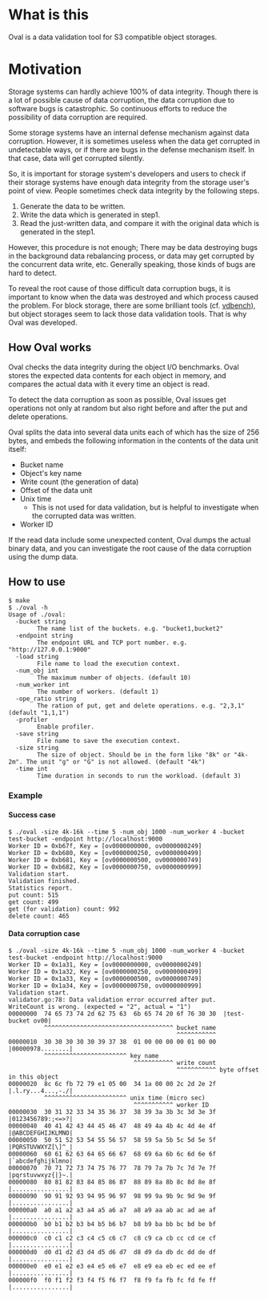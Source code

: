 # What is this

Oval is a data validation tool for S3 compatible object storages.

# Motivation

Storage systems can hardly achieve 100% of data integrity. 
Though there is a lot of possible cause of data corruption, the data corruption due to software bugs is catastrophic. So continuous efforts to reduce the possibility of data corruption are required.   

Some storage systems have an internal defense mechanism against data corruption. However, it is sometimes useless when the data get corrupted in undetectable ways, or if there are bugs in the defense mechanism itself. In that case, data will get corrupted silently.

So, it is important for storage system's developers and users
to check if their storage systems have enough data integrity from the storage user's point of view.
People sometimes check data integrity by the following steps.

1. Generate the data to be written.
2. Write the data which is generated in step1.
3. Read the just-written data, and compare it with the original data which is generated in the step1.

However, this procedure is not enough;
There may be data destroying bugs in the background data rebalancing process, or data may get corrupted by the concurrent data write, etc.
Generally speaking, those kinds of bugs are hard to detect.

To reveal the root cause of those difficult data corruption bugs,
it is important to know when the data was destroyed and which process caused the problem.
For block storage, there are some brilliant tools (cf. [vdbench](https://www.oracle.com/technetwork/server-storage/vdbench-1901683.pdf)),
but object storages seem to lack those data validation tools. That is why Oval was developed.

## How Oval works

Oval checks the data integrity during the object I/O benchmarks.
Oval stores the expected data contents for each object in memory,
and compares the actual data with it every time an object is read.

To detect the data corruption as soon as possible, Oval issues get operations not only at random
but also right before and after the put and delete operations.

Oval splits the data into several data units each of which has the size of 256 bytes,
and embeds the following information in the contents of the data unit itself:

- Bucket name
- Object's key name
- Write count (the generation of data)
- Offset of the data unit
- Unix time
  - This is not used for data validation, but is helpful to investigate when the corrupted data was written.
- Worker ID

If the read data include some unexpected content,
Oval dumps the actual binary data,
and you can investigate the root cause of the data corruption using the dump data.

## How to use

```
$ make
$ ./oval -h
Usage of ./oval:
  -bucket string
        The name list of the buckets. e.g. "bucket1,bucket2"
  -endpoint string
        The endpoint URL and TCP port number. e.g. "http://127.0.0.1:9000"
  -load string
        File name to load the execution context.
  -num_obj int
        The maximum number of objects. (default 10)
  -num_worker int
        The number of workers. (default 1)
  -ope_ratio string
        The ration of put, get and delete operations. e.g. "2,3,1" (default "1,1,1")
  -profiler
        Enable profiler.
  -save string
        File name to save the execution context.
  -size string
        The size of object. Should be in the form like "8k" or "4k-2m". The unit "g" or "G" is not allowed. (default "4k")
  -time int
        Time duration in seconds to run the workload. (default 3)
```

### Example

#### Success case

```
$ ./oval -size 4k-16k --time 5 -num_obj 1000 -num_worker 4 -bucket test-bucket -endpoint http://localhost:9000
Worker ID = 0xb67f, Key = [ov0000000000, ov0000000249]
Worker ID = 0xb680, Key = [ov0000000250, ov0000000499]
Worker ID = 0xb681, Key = [ov0000000500, ov0000000749]
Worker ID = 0xb682, Key = [ov0000000750, ov0000000999]
Validation start.
Validation finished.
Statistics report.
put count: 515
get count: 499
get (for validation) count: 992
delete count: 465
```

#### Data corruption case

```
$ ./oval -size 4k-16k --time 5 -num_obj 1000 -num_worker 4 -bucket test-bucket -endpoint http://localhost:9000
Worker ID = 0x1a31, Key = [ov0000000000, ov0000000249]
Worker ID = 0x1a32, Key = [ov0000000250, ov0000000499]
Worker ID = 0x1a33, Key = [ov0000000500, ov0000000749]
Worker ID = 0x1a34, Key = [ov0000000750, ov0000000999]
Validation start.
validator.go:78: Data validation error occurred after put.
WriteCount is wrong. (expected = "2", actual = "1")
00000000  74 65 73 74 2d 62 75 63  6b 65 74 20 6f 76 30 30  |test-bucket ov00|
          ^^^^^^^^^^^^^^^^^^^^^^^^^^^^^^^^^^^^ bucket name
                                               ^^^^^^^^^^^
00000010  30 30 30 30 30 39 37 38  01 00 00 00 00 01 00 00  |00000978........|
          ^^^^^^^^^^^^^^^^^^^^^^^ key name
                                   ^^^^^^^^^^^ write count
                                               ^^^^^^^^^^^ byte offset in this object
00000020  8c 6c fb 72 79 e1 05 00  34 1a 00 00 2c 2d 2e 2f  |.l.ry...4...,-./|
          ^^^^^^^^^^^^^^^^^^^^^^^ unix time (micro sec)
                                   ^^^^^^^^^^^ worker ID
00000030  30 31 32 33 34 35 36 37  38 39 3a 3b 3c 3d 3e 3f  |0123456789:;<=>?|
00000040  40 41 42 43 44 45 46 47  48 49 4a 4b 4c 4d 4e 4f  |@ABCDEFGHIJKLMNO|
00000050  50 51 52 53 54 55 56 57  58 59 5a 5b 5c 5d 5e 5f  |PQRSTUVWXYZ[\]^_|
00000060  60 61 62 63 64 65 66 67  68 69 6a 6b 6c 6d 6e 6f  |`abcdefghijklmno|
00000070  70 71 72 73 74 75 76 77  78 79 7a 7b 7c 7d 7e 7f  |pqrstuvwxyz{|}~.|
00000080  80 81 82 83 84 85 86 87  88 89 8a 8b 8c 8d 8e 8f  |................|
00000090  90 91 92 93 94 95 96 97  98 99 9a 9b 9c 9d 9e 9f  |................|
000000a0  a0 a1 a2 a3 a4 a5 a6 a7  a8 a9 aa ab ac ad ae af  |................|
000000b0  b0 b1 b2 b3 b4 b5 b6 b7  b8 b9 ba bb bc bd be bf  |................|
000000c0  c0 c1 c2 c3 c4 c5 c6 c7  c8 c9 ca cb cc cd ce cf  |................|
000000d0  d0 d1 d2 d3 d4 d5 d6 d7  d8 d9 da db dc dd de df  |................|
000000e0  e0 e1 e2 e3 e4 e5 e6 e7  e8 e9 ea eb ec ed ee ef  |................|
000000f0  f0 f1 f2 f3 f4 f5 f6 f7  f8 f9 fa fb fc fd fe ff  |................|
```
